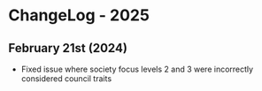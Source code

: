 # ChangeLog - 2025

## February 21st (2024)
- Fixed issue where society focus levels 2 and 3 were incorrectly considered council traits